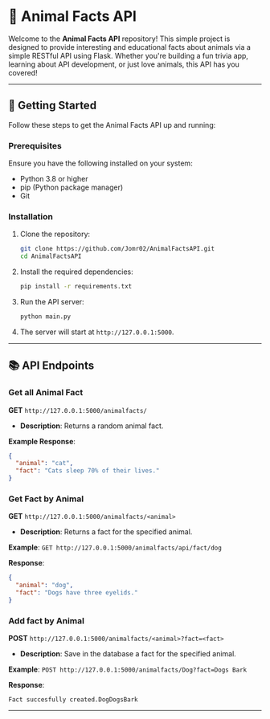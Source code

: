 # 🐾 Animal Facts API

Welcome to the **Animal Facts API** repository! This simple project is designed to provide interesting and educational facts about animals via a simple RESTful API using Flask. Whether you're building a fun trivia app, learning about API development, or just love animals, this API has you covered!

---

## 🚀 Getting Started

Follow these steps to get the Animal Facts API up and running:

### Prerequisites

Ensure you have the following installed on your system:
- Python 3.8 or higher
- pip (Python package manager)
- Git

### Installation

1. Clone the repository:
   ```bash
   git clone https://github.com/Jomr02/AnimalFactsAPI.git
   cd AnimalFactsAPI
   ```

2. Install the required dependencies:
   ```bash
   pip install -r requirements.txt
   ```

3. Run the API server:
   ```bash
   python main.py
   ```

4. The server will start at `http://127.0.0.1:5000`.

---

## 📚 API Endpoints

### Get all Animal Fact
**GET** `http://127.0.0.1:5000/animalfacts/`
- **Description**: Returns a random animal fact.

**Example Response**:
```json
{
  "animal": "cat",
  "fact": "Cats sleep 70% of their lives."
}
```

### Get Fact by Animal
**GET** `http://127.0.0.1:5000/animalfacts/<animal>`
- **Description**: Returns a fact for the specified animal.

**Example**:
`GET http://127.0.0.1:5000/animalfacts/api/fact/dog`

**Response**:
```json
{
  "animal": "dog",
  "fact": "Dogs have three eyelids."
}
```

### Add fact by Animal
**POST** `http://127.0.0.1:5000/animalfacts/<animal>?fact=<fact>`
- **Description**: Save in the database a fact for the specified animal.

**Example**:
`POST http://127.0.0.1:5000/animalfacts/Dog?fact=Dogs Bark`

**Response**:
```
Fact succesfully created.DogDogsBark
```

---

